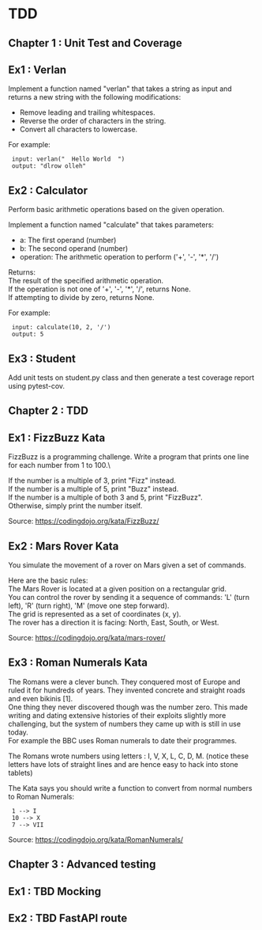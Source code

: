 # TDD

## Chapter 1 : Unit Test and Coverage

## Ex1 : Verlan
Implement a function named "verlan" that takes a string as input and returns a new string
with the following modifications:
- Remove leading and trailing whitespaces.
- Reverse the order of characters in the string.
- Convert all characters to lowercase.

For example:

     input: verlan("  Hello World  ")
     output: "dlrow olleh"

## Ex2 : Calculator
Perform basic arithmetic operations based on the given operation.

Implement a function named "calculate" that takes parameters:
  - a: The first operand (number)
  - b: The second operand (number)
  - operation: The arithmetic operation to perform ('+', '-', '*', '/')

Returns:\
 The result of the specified arithmetic operation.\
 If the operation is not one of '+', '-', '*', '/', returns None.\
 If attempting to divide by zero, returns None.

For example:

     input: calculate(10, 2, '/')
     output: 5


## Ex3 : Student
Add unit tests on student.py class and then generate a test coverage report using pytest-cov.


## Chapter 2 : TDD

## Ex1 : FizzBuzz Kata
FizzBuzz is a programming challenge. Write a program that prints one line for each number from 1 to 100.\

If the number is a multiple of 3, print "Fizz" instead.\
If the number is a multiple of 5, print "Buzz" instead.\
If the number is a multiple of both 3 and 5, print "FizzBuzz".\
Otherwise, simply print the number itself.

Source:  https://codingdojo.org/kata/FizzBuzz/

## Ex2 : Mars Rover Kata
You simulate the movement of a rover on Mars given a set of commands.

Here are the basic rules:\
The Mars Rover is located at a given position on a rectangular grid.\
You can control the rover by sending it a sequence of commands: 'L' (turn left), 'R' (turn right), 'M' (move one step forward).\
The grid is represented as a set of coordinates (x, y).\
The rover has a direction it is facing: North, East, South, or West.

Source: https://codingdojo.org/kata/mars-rover/

## Ex3 : Roman Numerals Kata
The Romans were a clever bunch. They conquered most of Europe and ruled it for hundreds of years. They invented concrete and straight roads and even bikinis [1].\
One thing they never discovered though was the number zero. This made writing and dating extensive histories of their exploits slightly more challenging, but the system of numbers they came up with is still in use today. \
For example the BBC uses Roman numerals to date their programmes.

The Romans wrote numbers using letters : I, V, X, L, C, D, M. (notice these letters have lots of straight lines and are hence easy to hack into stone tablets)

The Kata says you should write a function to convert from normal numbers to Roman Numerals:

     1 --> I
     10 --> X
     7 --> VII

Source: https://codingdojo.org/kata/RomanNumerals/

## Chapter 3 : Advanced testing

## Ex1 : TBD Mocking

## Ex2 : TBD FastAPI route
